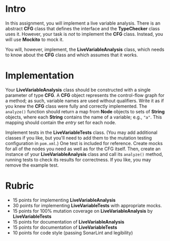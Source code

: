 # Intro

In this assignment, you will implement a live variable analysis. There is an abstract **CFG** class that defines the interface and the **TypeChecker** class uses it. However, your task is *not* to implement the **CFG** class. Instead, you will use **Mockito** to mock it.

You will, however, implement, the **LiveVariableAnalysis** class, which needs to know about the **CFG** class and which assumes that it works.

# Implementation

Your **LiveVariableAnalysis** class should be constructed with a single parameter of type **CFG**. A **CFG** object represents the control-flow graph for a method; as such, variable names are used without qualifiers. Write it as if you knew the **CFG** class were fully and correctly implemented. The `analyze()` function should return a map from **Node** objects to sets of **String** objects, where each **String** contains the name of a variable; e.g., `"a"`. This mapping should contain the *entry* set for each node.

Implement tests in the **LiveVariableTests** class. (You may add additional classes if you like, but you'll need to add them to the mutation testing configuration in `pom.xml`.) One test is included for reference. Create mocks for all of the nodes you need as well as for the CFG itself. Then, create an instance of your **LiveVariableAnalysis** class and call its `analyze()` method, running tests to check its results for correctness. If you like, you may remove the example test.

# Rubric

* 15 points for implementing **LiveVariableAnalysis**
* 30 points for implementing **LiveVariableTests** with appropriate mocks.
* 15 points for 100% mutation coverage on **LiveVariableAnalysis** by **LiveVariableTests**
* 15 points for documentation of **LiveVariableAnalysis**
* 15 points for documentation of **LiveVariableTests**
* 10 points for code style (passing SonarLint and legibility)